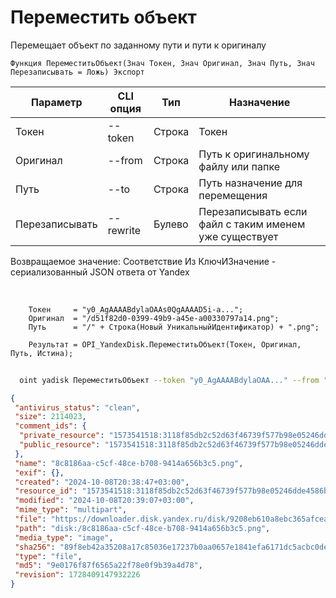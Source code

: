 ﻿---
sidebar_position: 9
---

# Переместить объект
 Перемещает объект по заданному пути и пути к оригиналу



`Функция ПереместитьОбъект(Знач Токен, Знач Оригинал, Знач Путь, Знач Перезаписывать = Ложь) Экспорт`

  | Параметр | CLI опция | Тип | Назначение |
  |-|-|-|-|
  | Токен | --token | Строка | Токен |
  | Оригинал | --from | Строка | Путь к оригинальному файлу или папке |
  | Путь | --to | Строка | Путь назначение для перемещения |
  | Перезаписывать | --rewrite | Булево | Перезаписывать если файл с таким именем уже существует |

  
  Возвращаемое значение:   Соответствие Из КлючИЗначение - сериализованный JSON ответа от Yandex

<br/>




```bsl title="Пример кода"
    Токен     = "y0_AgAAAABdylaOAAs0QgAAAAD5i-a...";
    Оригинал  = "/d51f82d0-0399-49b9-a45e-a00330797a14.png";
    Путь      = "/" + Строка(Новый УникальныйИдентификатор) + ".png";

    Результат = OPI_YandexDisk.ПереместитьОбъект(Токен, Оригинал, Путь, Истина);
```



```sh title="Пример команды CLI"
    
  oint yadisk ПереместитьОбъект --token "y0_AgAAAABdylaOAA..." --from "/Альпака.png" --to "/Тестовая папка/Альпака (Перемещенная).png" --rewrite %rewrite%

```

```json title="Результат"
{
 "antivirus_status": "clean",
 "size": 2114023,
 "comment_ids": {
  "private_resource": "1573541518:3118f85db2c52d63f46739f577b98e05246dde4586b4ab1cc0e24dd78d620f05",
  "public_resource": "1573541518:3118f85db2c52d63f46739f577b98e05246dde4586b4ab1cc0e24dd78d620f05"
 },
 "name": "8c8186aa-c5cf-48ce-b708-9414a656b3c5.png",
 "exif": {},
 "created": "2024-10-08T20:38:47+03:00",
 "resource_id": "1573541518:3118f85db2c52d63f46739f577b98e05246dde4586b4ab1cc0e24dd78d620f05",
 "modified": "2024-10-08T20:39:07+03:00",
 "mime_type": "multipart",
 "file": "https://downloader.disk.yandex.ru/disk/9208eb610a8ebc365afcea9f3804f32bc9f0ee3ca14862dae8921832b46aaa15/6705a67c/gwThwhLBKYvLhQCNnqAHirWAoEC4dKsPFFzSTeWuFK5ceIUkIDC7fKzI6e0Ic1rFWZAX7ZAMHvmKl9PvgqcSEQ%3D%3D?uid=1573541518&filename=8c8186aa-c5cf-48ce-b708-9414a656b3c5.png&disposition=attachment&hash=&limit=0&content_type=multipart&owner_uid=1573541518&fsize=2114023&hid=03d7263840468e281bd0b238a26e7d0d&media_type=image&tknv=v2&etag=9e0176f87f6565a22f78e0f9b39a4d78",
 "path": "disk:/8c8186aa-c5cf-48ce-b708-9414a656b3c5.png",
 "media_type": "image",
 "sha256": "89f8eb42a35208a17c85036e17237b0aa0657e1841efa6171dc5acbc0dea9e18",
 "type": "file",
 "md5": "9e0176f87f6565a22f78e0f9b39a4d78",
 "revision": 1728409147932226
}
```
